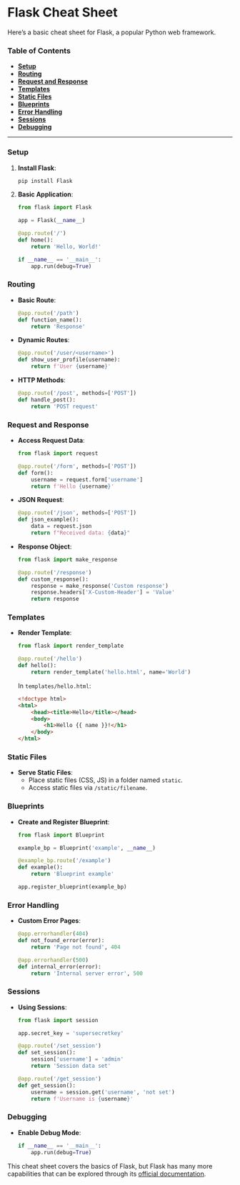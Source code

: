# Flask Cheat Sheet
Here’s a basic cheat sheet for Flask, a popular Python web framework.

### Table of Contents

- [**Setup**](#setup)
- [**Routing**](#routing)
- [**Request and Response**](#request-and-response)
- [**Templates**](#templates)
- [**Static Files**](#static-files)
- [**Blueprints**](#blueprints)
- [**Error Handling**](#error-handling)
- [**Sessions**](#sessions)
- [**Debugging**](#debugging)

---

### Setup

1. **Install Flask**:
   ```bash
   pip install Flask
   ```

2. **Basic Application**:
   ```python
   from flask import Flask

   app = Flask(__name__)

   @app.route('/')
   def home():
       return 'Hello, World!'

   if __name__ == '__main__':
       app.run(debug=True)
   ```

### Routing

- **Basic Route**:
  ```python
  @app.route('/path')
  def function_name():
      return 'Response'
  ```

- **Dynamic Routes**:
  ```python
  @app.route('/user/<username>')
  def show_user_profile(username):
      return f'User {username}'
  ```

- **HTTP Methods**:
  ```python
  @app.route('/post', methods=['POST'])
  def handle_post():
      return 'POST request'
  ```

### Request and Response

- **Access Request Data**:
  ```python
  from flask import request

  @app.route('/form', methods=['POST'])
  def form():
      username = request.form['username']
      return f'Hello {username}'
  ```

- **JSON Request**:
  ```python
  @app.route('/json', methods=['POST'])
  def json_example():
      data = request.json
      return f"Received data: {data}"
  ```

- **Response Object**:
  ```python
  from flask import make_response

  @app.route('/response')
  def custom_response():
      response = make_response('Custom response')
      response.headers['X-Custom-Header'] = 'Value'
      return response
  ```

### Templates

- **Render Template**:
  ```python
  from flask import render_template

  @app.route('/hello')
  def hello():
      return render_template('hello.html', name='World')
  ```

  In `templates/hello.html`:
  ```html
  <!doctype html>
  <html>
      <head><title>Hello</title></head>
      <body>
          <h1>Hello {{ name }}!</h1>
      </body>
  </html>
  ```

### Static Files

- **Serve Static Files**:
  - Place static files (CSS, JS) in a folder named `static`.
  - Access static files via `/static/filename`.

### Blueprints

- **Create and Register Blueprint**:
  ```python
  from flask import Blueprint

  example_bp = Blueprint('example', __name__)

  @example_bp.route('/example')
  def example():
      return 'Blueprint example'

  app.register_blueprint(example_bp)
  ```

### Error Handling

- **Custom Error Pages**:
  ```python
  @app.errorhandler(404)
  def not_found_error(error):
      return 'Page not found', 404

  @app.errorhandler(500)
  def internal_error(error):
      return 'Internal server error', 500
  ```

### Sessions

- **Using Sessions**:
  ```python
  from flask import session

  app.secret_key = 'supersecretkey'

  @app.route('/set_session')
  def set_session():
      session['username'] = 'admin'
      return 'Session data set'

  @app.route('/get_session')
  def get_session():
      username = session.get('username', 'not set')
      return f'Username is {username}'
  ```

### Debugging

- **Enable Debug Mode**:
  ```python
  if __name__ == '__main__':
      app.run(debug=True)
  ```

This cheat sheet covers the basics of Flask, but Flask has many more capabilities that can be explored through its [official documentation](https://flask.palletsprojects.com/).
